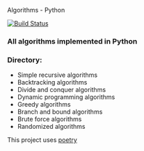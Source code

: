 Algorithms - Python

[![Build Status](https://travis-ci.org/Awinja-j/algorithms.svg?branch=master)](https://travis-ci.org/Awinja-j/algorithms)

### All algorithms implemented in Python 

### Directory:

- Simple recursive algorithms
- Backtracking algorithms
- Divide and conquer algorithms
- Dynamic programming algorithms
- Greedy algorithms
- Branch and bound algorithms
- Brute force algorithms
- Randomized algorithms

This project uses [poetry](https://python-poetry.org/docs/basic-usage/)

